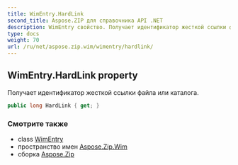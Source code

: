 ```yaml
---
title: WimEntry.HardLink
second_title: Aspose.ZIP для справочника API .NET
description: WimEntry свойство. Получает идентификатор жесткой ссылки файла или каталога.
type: docs
weight: 70
url: /ru/net/aspose.zip.wim/wimentry/hardlink/
---
```

## WimEntry.HardLink property

Получает идентификатор жесткой ссылки файла или каталога.

```csharp
public long HardLink { get; }
```

### Смотрите также

* class [WimEntry](../)
* пространство имен [Aspose.Zip.Wim](../../wimentry/)
* сборка [Aspose.Zip](../../../)


